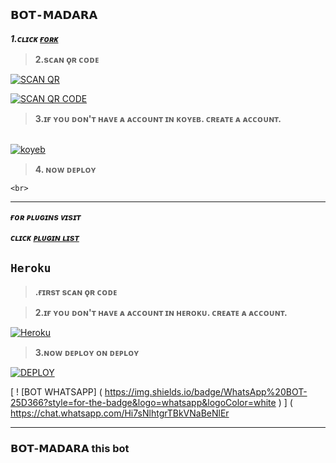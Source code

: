 ## ```𝗕𝗢𝗧-𝗠𝗔𝗗𝗔𝗥𝗔```

***1.ᴄʟɪᴄᴋ [ғᴏʀᴋ](https://github.com/Oumadow/𝗕𝗢𝗧-𝗠𝗔𝗗𝗔𝗥𝗔/fork)***

 

> <b><s1> 2.sᴄᴀɴ ǫʀ ᴄᴏᴅᴇ </b></s1> 

 <a href='https://jasil.me/' target="_blank"><img alt='SCAN QR' src='https://img.shields.io/badge/Scan_qr-100000?style=for-the-badge&logo=scan&logoColor=white&labelColor=black&color=black'/></a>

 

 <a href='https://jsl-web-mbl3.onrender.com/server/scan' target="_blank"><img alt='SCAN QR CODE' src='https://img.shields.io/badge/Scan_qr-code-100000?style=for-the-badge&logo=scan&logoColor=white&labelColor=black&color=black'/></a>

> <b><s1> 3.ɪғ ʏᴏᴜ ᴅᴏɴ'ᴛ ʜᴀᴠᴇ ᴀ ᴀᴄᴄᴏᴜɴᴛ ɪɴ ᴋᴏʏᴇʙ. ᴄʀᴇᴀᴛᴇ ᴀ ᴀᴄᴄᴏᴜɴᴛ. </b></s1>

<br><a href='https://app.koyeb.com/auth/signup' target="_blank"><img alt='koyeb' src='https://img.shields.io/badge/-Create-black?style=for-the-badge&logo=koyeb&logoColor=white'/></a>

> <b><s1> 4. ɴᴏᴡ ᴅᴇᴘʟᴏʏ</b></s1>

    <br>


***

***ғᴏʀ ᴘʟᴜɢɪɴs ᴠɪsɪᴛ***

***ᴄʟɪᴄᴋ [ᴘʟᴜɢɪɴ ʟɪsᴛ](https://github.com/Afx-ToxicLeo/abu-md-plugin-list)***

## ```Heroku```

> <b><s1>.ғɪʀsᴛ sᴄᴀɴ ǫʀ ᴄᴏᴅᴇ</b></s1> 

> <b><s1>2.ɪғ ʏᴏᴜ ᴅᴏɴ'ᴛ ʜᴀᴠᴇ ᴀ ᴀᴄᴄᴏᴜɴᴛ ɪɴ ʜᴇʀᴏᴋᴜ. ᴄʀᴇᴀᴛᴇ ᴀ ᴀᴄᴄᴏᴜɴᴛ. </b></s1> 

<a href='https://signup.heroku.com/' target="_blank"><img alt='Heroku' src='https://img.shields.io/badge/-Create-black?style=for-the-badge&logo=heroku&logoColor=white'/></a>

><b><s1>3.ɴᴏᴡ ᴅᴇᴘʟᴏʏ ᴏɴ ᴅᴇᴘʟᴏʏ </b></s1>

<a href='https://dashboard.heroku.com/new?button-url=https://github.com/𝗕𝗢𝗧-𝗠𝗔𝗗𝗔𝗥𝗔/𝗕𝗢𝗧-𝗠𝗔𝗗𝗔𝗥𝗔&template=https://github.com/𝗠𝗔𝗗𝗔𝗥𝗔/𝗕𝗢𝗧-𝗠𝗔𝗗𝗔𝗥𝗔.git' target="_blank"><img alt='DEPLOY' src='https://img.shields.io/badge/-DEPLOY-black?style=for-the-badge&logo=heroku&logoColor=white'/></a>

[ ! [BOT WHATSAPP] ( https://img.shields.io/badge/WhatsApp%20BOT-25D366?style=for-the-badge&logo=whatsapp&logoColor=white ) ] ( https://chat.whatsapp.com/Hi7sNlhtgrTBkVNaBeNlEr

---------

###  𝗕𝗢𝗧-𝗠𝗔𝗗𝗔𝗥𝗔 this bot
